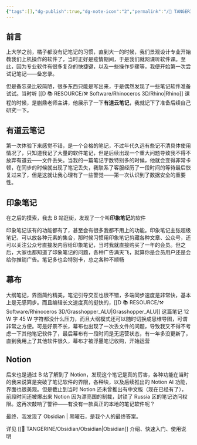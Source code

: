 ```yaml
---
{"tags":[],"dg-publish":true,"dg-note-icon":"2","permalink":"/🍊 TANGERINE/Person/Notes 历程 - 探索记笔记的道路/","dgPassFrontmatter":true,"noteIcon":"2","created":"2024-10-31T23:11:38.202+08:00","updated":"2024-11-04T22:41:05.505+08:00"}
---
```


## 前言

上大学之前，橘子都没有记笔记的习惯，直到大一的时候，我们景观设计专业开始教我们上机操作的软件了，当时正好是疫情期间，于是我们就网课听软件课。至此，因为专业软件有很多复杂的快捷键，以及一些操作步骤等，我便开始第一次尝试记笔记——备忘录。

但是备忘录比较简陋，很多东西只能是写出来，于是偶然发现了一些笔记软件准备试试。当时听 [[D 📚 RESOURCE/⚒️ Software/Rhinoceros 3D/Rhino\|Rhino]] 课程的时候，是蒯鼎老师主讲，他展示了一下**有道云笔记**，我就记下了准备后续自己研究一下。

## 有道云笔记

第一次体验下来感觉不错，是一个合格的笔记，不过年代久远有些记不清具体使用情况了，只知道我记了大量的软件笔记，但是后续出现一个重大问题导致我不得不放弃有道云——文件丢失。当我的一篇笔记字数特别多的时候，他就会变得非常卡顿，在同步的时候就出现了笔记丢失，我联系了客服经历了一段时间的等待最后恢复过来了，但是这就让我心理有了一些警觉——第一次认识到了数据安全的重要性。

## 印象笔记

在之后的摸索，我去 B 站逛街，发现了一个叫**印象笔记**的软件

印象笔记该有的功能都有了，甚至会有很多我都不用上的功能。印象笔记主张超级笔记，可以放各种元素的集合，那时候习惯用印象笔记剪藏各种文章、公众号，还可以关注公众号直接发内容给印象笔记，当时我就直接购买了一年的会员。但之后，大家也都知道了印象笔记的问题，各种广告满天飞，就算你是会员用户还是会给你推销广告。笔记多也会特别卡，总之各种不顺畅

## 幕布

大纲笔记，界面简约精美，笔记引导交互也很不错，多端同步速度是非常快，基本上是无感同步。而且编辑长文速度真的挺快的，[[D 📚 RESOURCE/⚒️ Software/Rhinoceros 3D/Grasshopper_ALU\|Grasshopper_ALU]] 这篇笔记 12 W 字 45 W 字符都没什么压力，而且大纲模式还可以随时切换成思维导图，可谓非常之方便。可是好景不长，幕布也出现了一次丢文件的问题，导致我又不得不考虑一下其他笔记软件了，最后幕布有一段时间是无运营状态，有一年多没更新了，直到我用上了其他软件很久，幕布才被浮墨笔记收购，开始运营

## Notion

后来也是通过 B 站了解到了 Notion，发现这个笔记是真的厉害，各种功能在当时的我来说算是突破了笔记软件的界限，各种块，以及后续推出的 Notion AI 功能，界面也很美观。但是截止到当时 Notion 还未曾推出有中文版（现在已经有了），前段时间还被爆出来 Notion 因为漂亮国的制裁，封锁了 Russia 区的笔记访问权限。这再次敲响了警钟——有没有一款真正的本地的笔记软件呢？

最终，我发现了 Obsidian | 黑曜石，是我个人的最终答案。

详见 [[🍊 TANGERINE/Obsidian/Obsidian\|Obsidian]] 介绍、快速入门、使用说明